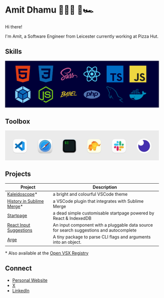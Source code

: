 # Amit Dhamu 👨🏽‍💻 🚀🏎

Hi there!

I'm Amit, a Software Engineer from Leicester currently working at Pizza Hut.

## Skills

![HTML5, CSS3, SASS, React, Typescript, Javascript, Webpack, Node, Babel, PHP, MySQL, Docker](https://raw.githubusercontent.com/adhamu/adhamu/master/img/skills.png)

## Toolbox

![Safari, VSCodium, Insomnia, iTerm2, Sequel Ace, Slack](https://raw.githubusercontent.com/adhamu/adhamu/master/img/toolbox.jpg)

## Projects

| Project                                                                                                           | Description                                                                             |
| ----------------------------------------------------------------------------------------------------------------- | --------------------------------------------------------------------------------------- |
| [Kaleidoscope](https://marketplace.visualstudio.com/items?itemName=adhamu.kaleidoscope)\*                         | a bright and colourful VSCode theme                                                     |
| [History in Sublime Merge](https://marketplace.visualstudio.com/items?itemName=adhamu.history-in-sublime-merge)\* | a VSCode plugin that integrates with Sublime Merge                                      |
| [Startpage](https://github.com/adhamu/startpage)                                                                  | a dead simple customisable startpage powered by React & IndexedDB                       |
| [React Input Suggestions](https://github.com/adhamu/react-input-suggestions)                                      | An input component with a pluggable data source for search suggestions and autocomplete |
| [Arge](https://github.com/adhamu/arge)                                                                            | A tiny package to parse CLI flags and arguments into an object.                         |

\* Also available at the [Open VSX Registry](https://open-vsx.org/namespace/adhamu)

## Connect

- [Personal Website](https://amitd.co)
- [X](https://x.com/amitdhamu)
- [LinkedIn](https://www.linkedin.com/pub/amit-dhamu/30/797/806)
